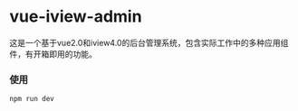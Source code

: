 # vue-iview-admin
这是一个基于vue2.0和iview4.0的后台管理系统，包含实际工作中的多种应用组件，有开箱即用的功能。

### 使用

```
npm run dev
```

